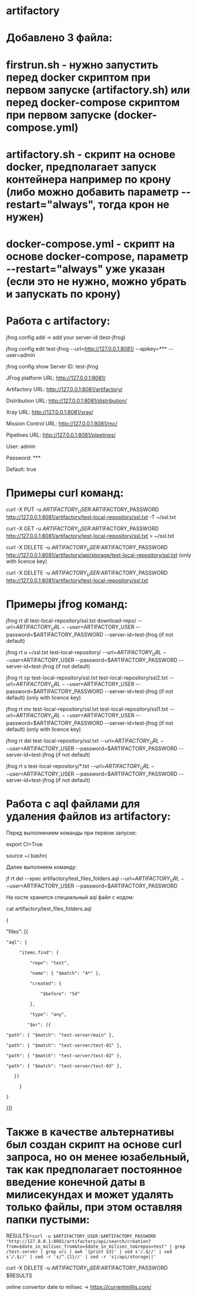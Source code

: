 # artifactory
# Добавлено 3 файла:
# firstrun.sh - нужно запустить перед docker скриптом при первом запуске (artifactory.sh) или перед docker-compose скриптом при первом запуске (docker-compose.yml)
# artifactory.sh - скрипт на основе docker, предполагает запуск контейнера например по крону (либо можно добавить параметр --restart="always", тогда крон не нужен)
# docker-compose.yml - скрипт на основе docker-compose, параметр --restart="always" уже указан (если это не нужно, можно убрать и запускать по крону)
# Работа с artifactory:
jfrog config add -> add your server-id (test-jfrog)

jfrog config edit test-jfrog --url=http://127.0.0.1:8081/ --apikey=*** --user=admin

jfrog config show                                              Server ID:                      test-jfrog

JFrog platform URL:             http://127.0.0.1:8081/

Artifactory URL:                http://127.0.0.1:8081/artifactory/

Distribution URL:               http://127.0.0.1:8081/distribution/

Xray URL:                       http://127.0.0.1:8081/xray/

Mission Control URL:            http://127.0.0.1:8081/mc/

Pipelines URL:                  http://127.0.0.1:8081/pipelines/

User:                           admin

Password:                       ***

Default:                        true

# Примеры curl команд:
curl -X PUT -u $ARTIFACTORY_USER:$ARTIFACTORY_PASSWORD http://127.0.0.1:8081/artifactory/test-local-repository/ssl.txt -T ~/ssl.txt

curl -X GET -u $ARTIFACTORY_USER:$ARTIFACTORY_PASSWORD http://127.0.0.1:8081/artifactory/test-local-repository/ssl.txt > ~/ssl.txt

curl -X DELETE -u $ARTIFACTORY_USER:$ARTIFACTORY_PASSWORD http://127.0.0.1:8081/artifactory/api/storage/test-local-repository/ssl.txt (only with licence key)

curl -X DELETE -u $ARTIFACTORY_USER:$ARTIFACTORY_PASSWORD http://127.0.0.1:8081/artifactory/test-local-repository/ssl.txt

# Примеры jfrog команд:
jfrog rt dl test-local-repository/ssl.txt download-repo/ --url=$ARTIFACTORY_URL --user=$ARTIFACTORY_USER --password=$ARTIFACTORY_PASSWORD --server-id=test-jfrog (if not default)

jfrog rt u ~/ssl.txt test-local-repository/ --url=$ARTIFACTORY_URL --user=$ARTIFACTORY_USER --password=$ARTIFACTORY_PASSWORD --server-id=test-jfrog (if not default)

jfrog rt cp test-local-repository/ssl.txt test-local-repository/ssl2.txt --url=$ARTIFACTORY_URL --user=$ARTIFACTORY_USER --password=$ARTIFACTORY_PASSWORD --server-id=test-jfrog (if not default) (only with licence key)

jfrog rt mv test-local-repository/ssl.txt test-local-repository/ssl1.txt --url=$ARTIFACTORY_URL --user=$ARTIFACTORY_USER --password=$ARTIFACTORY_PASSWORD --server-id=test-jfrog (if not default) (only with licence key)

jfrog rt del test-local-repository/ssl.txt --url=$ARTIFACTORY_URL --user=$ARTIFACTORY_USER --password=$ARTIFACTORY_PASSWORD --server-id=test-jfrog (if not default)

jfrog rt s test-local-repository/*.txt --url=$ARTIFACTORY_URL --user=$ARTIFACTORY_USER --password=$ARTIFACTORY_PASSWORD --server-id=test-jfrog (if not default)

# Работа с aql файлами для удаления файлов из artifactory:
Перед выполнением команды при первом запуске:

export CI=True

source ~/.bashrc

Далее выполняем команду:

jf rt del --spec artifactory/test_files_folders.aql --url=$ARTIFACTORY_URL --user=$ARTIFACTORY_USER --password=$ARTIFACTORY_PASSWORD

На хосте хранится специальный aql файл с кодом:

cat artifactory/test_files_folders.aql

{

"files": [{

    "aql": {
    
         "items.find": {
         
             "repo": "test",
             
             "name": { "$match": "4*" },
             
             "created": {
             
                 "$before": "5d"
                 
             },
             
             "type": "any",
             
            "$or": [{
            
    "path": { "$match": "test-server/main" },
    
    "path": { "$match": "test-server/test-01" },
    
    "path": { "$match": "test-server/test-02" },
    
    "path": { "$match": "test-server/test-03" },
    
       }]
       
         }
         
    }
    
}]}

# Также в качестве альтернативы был создан скрипт на основе curl запроса, но он менее юзабельный, так как предполагает постоянное введение конечной даты в милисекундах и может удалять только файлы, при этом оставляя папки пустыми:

RESULTS=`curl -u $ARTIFACTORY_USER:$ARTIFACTORY_PASSWORD "http://127.0.0.1:8081/artifactory/api/search/creation?from=$date_in_milisec_from&to=$date_in_milisec_to&repos=test" | grep /test-server | grep uri | awk '{print $3}' | sed s'/.$//' | sed s'/.$//' | sed -r 's/^.{1}//' | sed -r 's|/api/storage||'`

curl -X DELETE -u $ARTIFACTORY_USER:$ARTIFACTORY_PASSWORD $RESULTS

online convertor date to milisec -> https://currentmillis.com/
